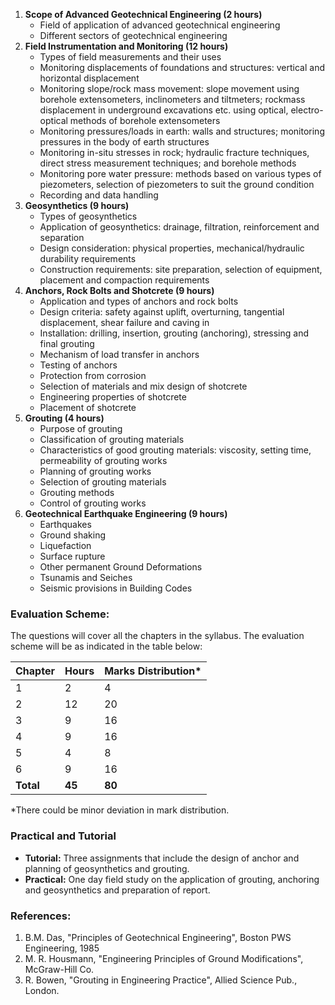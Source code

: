1. **Scope of Advanced Geotechnical Engineering (2 hours)**
    * Field of application of advanced geotechnical engineering
    * Different sectors of geotechnical engineering
2. **Field Instrumentation and Monitoring (12 hours)**
    * Types of field measurements and their uses
    * Monitoring displacements of foundations and structures: vertical and horizontal displacement
    * Monitoring slope/rock mass movement: slope movement using borehole extensometers, inclinometers and tiltmeters; rockmass displacement in underground excavations etc. using optical, electro-optical methods of borehole extensometers
    * Monitoring pressures/loads in earth: walls and structures; monitoring pressures in the body of earth structures
    * Monitoring in-situ stresses in rock; hydraulic fracture techniques, direct stress measurement techniques; and borehole methods
    * Monitoring pore water pressure: methods based on various types of piezometers, selection of piezometers to suit the ground condition
    * Recording and data handling
3. **Geosynthetics (9 hours)**
    * Types of geosynthetics
    * Application of geosynthetics: drainage, filtration, reinforcement and separation
    * Design consideration: physical properties, mechanical/hydraulic durability requirements
    * Construction requirements: site preparation, selection of equipment, placement and compaction requirements
4. **Anchors, Rock Bolts and Shotcrete (9 hours)**
    * Application and types of anchors and rock bolts
    * Design criteria: safety against uplift, overturning, tangential displacement, shear failure and caving in
    * Installation: drilling, insertion, grouting (anchoring), stressing and final grouting
    * Mechanism of load transfer in anchors
    * Testing of anchors
    * Protection from corrosion
    * Selection of materials and mix design of shotcrete
    * Engineering properties of shotcrete
    * Placement of shotcrete
5. **Grouting (4 hours)**
    * Purpose of grouting
    * Classification of grouting materials
    * Characteristics of good grouting materials: viscosity, setting time, permeability of grouting works
    * Planning of grouting works
    * Selection of grouting materials
    * Grouting methods
    * Control of grouting works
6. **Geotechnical Earthquake Engineering (9 hours)**
    * Earthquakes
    * Ground shaking
    * Liquefaction
    * Surface rupture
    * Other permanent Ground Deformations
    * Tsunamis and Seiches
    * Seismic provisions in Building Codes

### Evaluation Scheme:

The questions will cover all the chapters in the syllabus. The evaluation scheme will be as indicated in the table below:

| Chapter   | Hours  | Marks Distribution* |
| --------- | ------ | ------------------- |
| 1         | 2      | 4                   |
| 2         | 12     | 20                  |
| 3         | 9      | 16                  |
| 4         | 9      | 16                  |
| 5         | 4      | 8                   |
| 6         | 9      | 16                  |
| **Total** | **45** | **80**              |

*There could be minor deviation in mark distribution.

### Practical and Tutorial

* **Tutorial:** Three assignments that include the design of anchor and planning of geosynthetics and grouting.
* **Practical:** One day field study on the application of grouting, anchoring and geosynthetics and preparation of report.

### References:

1. B.M. Das, "Principles of Geotechnical Engineering", Boston PWS Engineering, 1985
2. M. R. Housmann, "Engineering Principles of Ground Modifications", McGraw-Hill Co.
3. R. Bowen, "Grouting in Engineering Practice", Allied Science Pub., London.


